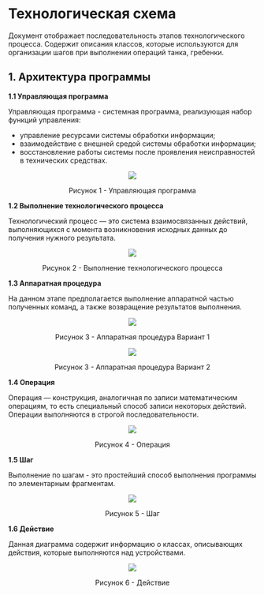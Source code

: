 # Технологическая схема

Документ отображает последовательность этапов технологического процесса. Содержит описания классов, которые используются для организации шагов при выполнении операций танка, гребенки. 

## 1. Архитектура программы
  
**1.1 Управляющая программа**

Управляющая программа - системная программа, реализующая набор функций управления:
 - управление ресурсами системы обработки информации; 
 - взаимодействие с внешней средой системы обработки информации; 
 - восстановление работы системы после проявления неисправностей в технических средствах.

<p align="center"><img src="block_diagram_images/control_program.svg" /></p>

<p align="center">Рисунок 1 - Управляющая программа</p>

**1.2 Выполнение технологического процесса**

Технологический процесс — это система взаимосвязанных действий, выполняющихся с момента возникновения исходных данных до получения нужного результата.

<p align="center"><img src="block_diagram_images/execution_technological_process.svg" /></p>

<p align="center">Рисунок 2 - Выполнение технологического процесса</p>

**1.3 Аппаратная процедура**

На данном этапе предполагается выполнение аппаратной частью полученных команд, а также возвращение результатов выполнения.

<p align="center"><img src="block_diagram_images/hardware_procedure.svg" /></p>

<p align="center">Рисунок 3 - Аппаратная процедура Вариант 1</p>

<p align="center"><img src="block_diagram_images/hardware_procedure_version2.svg" /></p>

<p align="center">Рисунок 3 - Аппаратная процедура Вариант 2</p>

**1.4 Операция**

Операция — конструкция, аналогичная по записи математическим операциям, то есть специальный способ записи некоторых действий. Операции выполняются в строгой последовательности. 

<p align="center"><img src="block_diagram_images/operation.svg" /></p>

<p align="center">Рисунок 4 - Операция</p>

**1.5 Шаг**

Выполнение по шагам - это простейший способ выполнения программы по элементарным фрагментам.

<p align="center"><img src="block_diagram_images/step.svg" /></p>

<p align="center">Рисунок 5 - Шаг</p>

**1.6 Действие**

Данная диаграмма содержит информацию о классах, описывающих действия, которые выполняются над устройствами.

<p align="center"><img src="block_diagram_images/action.svg" /></p>

<p align="center">Рисунок 6 - Действие</p>